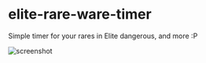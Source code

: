 elite-rare-ware-timer
=====================

Simple timer for your rares in Elite dangerous, and more :P

![screenshot](http://imgur.com/a/KpyMN)
